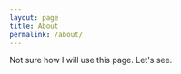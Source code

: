 ```yaml
---
layout: page
title: About
permalink: /about/
---
```


Not sure how I will use this page. Let's see.
